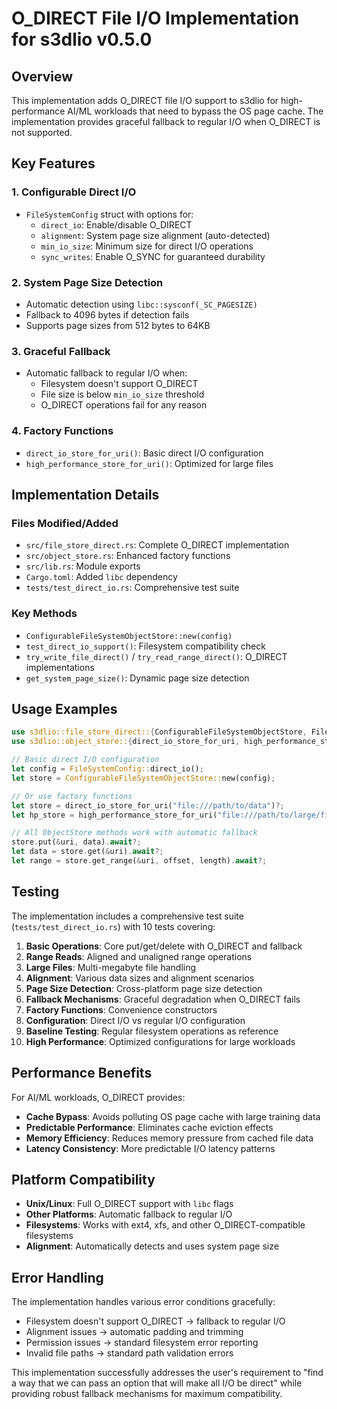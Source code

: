 # O_DIRECT File I/O Implementation for s3dlio v0.5.0

## Overview

This implementation adds O_DIRECT file I/O support to s3dlio for high-performance AI/ML workloads that need to bypass the OS page cache. The implementation provides graceful fallback to regular I/O when O_DIRECT is not supported.

## Key Features

### 1. Configurable Direct I/O
- `FileSystemConfig` struct with options for:
  - `direct_io`: Enable/disable O_DIRECT
  - `alignment`: System page size alignment (auto-detected)
  - `min_io_size`: Minimum size for direct I/O operations
  - `sync_writes`: Enable O_SYNC for guaranteed durability

### 2. System Page Size Detection
- Automatic detection using `libc::sysconf(_SC_PAGESIZE)`
- Fallback to 4096 bytes if detection fails
- Supports page sizes from 512 bytes to 64KB

### 3. Graceful Fallback
- Automatic fallback to regular I/O when:
  - Filesystem doesn't support O_DIRECT
  - File size is below `min_io_size` threshold
  - O_DIRECT operations fail for any reason

### 4. Factory Functions
- `direct_io_store_for_uri()`: Basic direct I/O configuration
- `high_performance_store_for_uri()`: Optimized for large files

## Implementation Details

### Files Modified/Added
- `src/file_store_direct.rs`: Complete O_DIRECT implementation
- `src/object_store.rs`: Enhanced factory functions
- `src/lib.rs`: Module exports
- `Cargo.toml`: Added `libc` dependency
- `tests/test_direct_io.rs`: Comprehensive test suite

### Key Methods
- `ConfigurableFileSystemObjectStore::new(config)`
- `test_direct_io_support()`: Filesystem compatibility check
- `try_write_file_direct()` / `try_read_range_direct()`: O_DIRECT implementations
- `get_system_page_size()`: Dynamic page size detection

## Usage Examples

```rust
use s3dlio::file_store_direct::{ConfigurableFileSystemObjectStore, FileSystemConfig};
use s3dlio::object_store::{direct_io_store_for_uri, high_performance_store_for_uri};

// Basic direct I/O configuration
let config = FileSystemConfig::direct_io();
let store = ConfigurableFileSystemObjectStore::new(config);

// Or use factory functions
let store = direct_io_store_for_uri("file:///path/to/data")?;
let hp_store = high_performance_store_for_uri("file:///path/to/large/files")?;

// All ObjectStore methods work with automatic fallback
store.put(&uri, data).await?;
let data = store.get(&uri).await?;
let range = store.get_range(&uri, offset, length).await?;
```

## Testing

The implementation includes a comprehensive test suite (`tests/test_direct_io.rs`) with 10 tests covering:

1. **Basic Operations**: Core put/get/delete with O_DIRECT and fallback
2. **Range Reads**: Aligned and unaligned range operations
3. **Large Files**: Multi-megabyte file handling
4. **Alignment**: Various data sizes and alignment scenarios
5. **Page Size Detection**: Cross-platform page size detection
6. **Fallback Mechanisms**: Graceful degradation when O_DIRECT fails
7. **Factory Functions**: Convenience constructors
8. **Configuration**: Direct I/O vs regular I/O configuration
9. **Baseline Testing**: Regular filesystem operations as reference
10. **High Performance**: Optimized configurations for large workloads

## Performance Benefits

For AI/ML workloads, O_DIRECT provides:
- **Cache Bypass**: Avoids polluting OS page cache with large training data
- **Predictable Performance**: Eliminates cache eviction effects
- **Memory Efficiency**: Reduces memory pressure from cached file data
- **Latency Consistency**: More predictable I/O latency patterns

## Platform Compatibility

- **Unix/Linux**: Full O_DIRECT support with `libc` flags
- **Other Platforms**: Automatic fallback to regular I/O
- **Filesystems**: Works with ext4, xfs, and other O_DIRECT-compatible filesystems
- **Alignment**: Automatically detects and uses system page size

## Error Handling

The implementation handles various error conditions gracefully:
- Filesystem doesn't support O_DIRECT → fallback to regular I/O
- Alignment issues → automatic padding and trimming
- Permission issues → standard filesystem error reporting
- Invalid file paths → standard path validation errors

This implementation successfully addresses the user's requirement to "find a way that we can pass an option that will make all I/O be direct" while providing robust fallback mechanisms for maximum compatibility.
